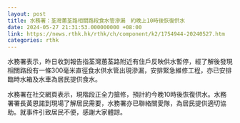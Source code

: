 ```yaml
---
layout: post
title: 水務署：荃灣蕙荃路相關路段食水管滲漏　約晚上10時後恢復供水
date: 2024-05-27 21:31:53.000000000 +08:00
link: https://news.rthk.hk/rthk/ch/component/k2/1754944-20240527.htm
categories: rthk
---
```


水務署表示，昨日收到報告指荃灣蕙荃路附近有住戶反映供水暫停，經了解後發現相關路段有一條300毫米直徑食水供水管出現滲漏，安排緊急維修工程，亦已安排臨時水箱及水車為居民提供食水。

水務署在社交網頁表示，現階段正全力搶修，預計約今晚10時後恢復供水。水務署署長黃恩諾到現場了解居民需要，水務署亦已聯絡關愛隊，為居民提供適切協助。就事件引致居民不便，感謝大家體諒。

